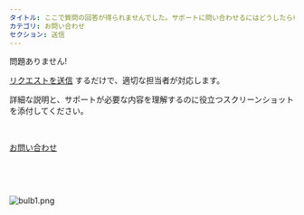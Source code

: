 ```yaml
---
タイトル: ここで質問の回答が得られませんでした。サポートに問い合わせるにはどうしたらいいですか?
カテゴリ: お問い合わせ
セクション: 送信
---
```

問題ありません!

[リクエストを送信](https://help.Studycat.com/hc/en-gb/requests/new) するだけで、適切な担当者が対応します。

詳細な説明と、サポートが必要な内容を理解するのに役立つスクリーンショットを添付してください。

 

[お問い合わせ](https://help.Studycat.com/hc/en-gb/requests/new)

 

 

![bulb1.png](https://help.Studycat.com/hc/article_attachments/31662880176025)